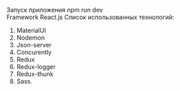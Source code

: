 Запуск приложения npm run dev <br/>
Framework React.js
Список использованных технологий:
1. MaterialUI
2. Nodemon
3. Json-server
4. Concurently
5. Redux
6. Redux-logger
7. Redux-thunk
8. Sass.

